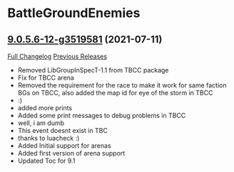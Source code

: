 # BattleGroundEnemies

## [9.0.5.6-12-g3519581](https://github.com/BullseiWoWAddons/BattleGroundEnemies/tree/3519581f8458675776f834b96d783f750d60f159) (2021-07-11)
[Full Changelog](https://github.com/BullseiWoWAddons/BattleGroundEnemies/compare/9.0.5.6...3519581f8458675776f834b96d783f750d60f159) [Previous Releases](https://github.com/BullseiWoWAddons/BattleGroundEnemies/releases)

- Removed LibGroupInSpecT-1.1 from TBCC package  
- Fix for TBCC arena  
- Removed the requirement for the race to make it work for same faction BGs on TBCC, also added the map id for eye of the storm in TBCC  
- :)  
- added more prints  
- Added some print messages to debug problems in TBCC  
- well, i am dumb  
- This event doesnt exist in TBC  
- thanks to luacheck :)  
- Added Initial support for arenas  
- Added first version of arena support  
- Updated Toc for 9.1  
